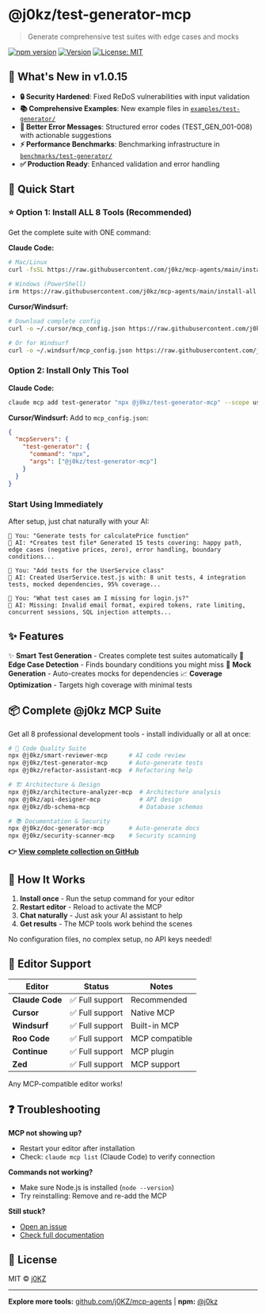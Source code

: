 # @j0kz/test-generator-mcp

> Generate comprehensive test suites with edge cases and mocks

[![npm version](https://img.shields.io/npm/v/@j0kz/test-generator-mcp)](https://www.npmjs.com/package/@j0kz/test-generator-mcp)
[![Version](https://img.shields.io/badge/version-1.0.15-blue.svg)](https://github.com/j0KZ/mcp-agents/blob/main/CHANGELOG.md)
[![License: MIT](https://img.shields.io/badge/License-MIT-yellow.svg)](LICENSE)

## 🎉 What's New in v1.0.15

- **🔒 Security Hardened**: Fixed ReDoS vulnerabilities with input validation
- **📚 Comprehensive Examples**: New example files in [`examples/test-generator/`](../../examples/test-generator/)
- **🎯 Better Error Messages**: Structured error codes (TEST_GEN_001-008) with actionable suggestions
- **⚡ Performance Benchmarks**: Benchmarking infrastructure in [`benchmarks/test-generator/`](../../benchmarks/test-generator/)
- **✅ Production Ready**: Enhanced validation and error handling

## 🚀 Quick Start

### ⭐ Option 1: Install ALL 8 Tools (Recommended)

Get the complete suite with ONE command:

**Claude Code:**
```bash
# Mac/Linux
curl -fsSL https://raw.githubusercontent.com/j0kz/mcp-agents/main/install-all.sh | bash

# Windows (PowerShell)
irm https://raw.githubusercontent.com/j0kz/mcp-agents/main/install-all.ps1 | iex
```

**Cursor/Windsurf:**
```bash
# Download complete config
curl -o ~/.cursor/mcp_config.json https://raw.githubusercontent.com/j0kz/mcp-agents/main/mcp_config_all.json

# Or for Windsurf
curl -o ~/.windsurf/mcp_config.json https://raw.githubusercontent.com/j0kz/mcp-agents/main/mcp_config_all.json
```

### Option 2: Install Only This Tool

**Claude Code:**
```bash
claude mcp add test-generator "npx @j0kz/test-generator-mcp" --scope user
```

**Cursor/Windsurf:** Add to `mcp_config.json`:
```json
{
  "mcpServers": {
    "test-generator": {
      "command": "npx",
      "args": ["@j0kz/test-generator-mcp"]
    }
  }
}
```

### Start Using Immediately

After setup, just chat naturally with your AI:

```
💬 You: "Generate tests for calculatePrice function"
🤖 AI: *Creates test file* Generated 15 tests covering: happy path, edge cases (negative prices, zero), error handling, boundary conditions...

💬 You: "Add tests for the UserService class"
🤖 AI: Created UserService.test.js with: 8 unit tests, 4 integration tests, mocked dependencies, 95% coverage...

💬 You: "What test cases am I missing for login.js?"
🤖 AI: Missing: Invalid email format, expired tokens, rate limiting, concurrent sessions, SQL injection attempts...
```

## ✨ Features

✨ **Smart Test Generation** - Creates complete test suites automatically
🎯 **Edge Case Detection** - Finds boundary conditions you might miss
🔧 **Mock Generation** - Auto-creates mocks for dependencies
📈 **Coverage Optimization** - Targets high coverage with minimal tests

## 📦 Complete @j0kz MCP Suite

Get all 8 professional development tools - install individually or all at once:

```bash
# 🎯 Code Quality Suite
npx @j0kz/smart-reviewer-mcp      # AI code review
npx @j0kz/test-generator-mcp      # Auto-generate tests
npx @j0kz/refactor-assistant-mcp  # Refactoring help

# 🏗️ Architecture & Design
npx @j0kz/architecture-analyzer-mcp  # Architecture analysis
npx @j0kz/api-designer-mcp           # API design
npx @j0kz/db-schema-mcp              # Database schemas

# 📚 Documentation & Security
npx @j0kz/doc-generator-mcp       # Auto-generate docs
npx @j0kz/security-scanner-mcp    # Security scanning
```

**👉 [View complete collection on GitHub](https://github.com/j0KZ/mcp-agents)**

## 🎯 How It Works

1. **Install once** - Run the setup command for your editor
2. **Restart editor** - Reload to activate the MCP
3. **Chat naturally** - Just ask your AI assistant to help
4. **Get results** - The MCP tools work behind the scenes

No configuration files, no complex setup, no API keys needed!

## 🔧 Editor Support

| Editor | Status | Notes |
|--------|--------|-------|
| **Claude Code** | ✅ Full support | Recommended |
| **Cursor** | ✅ Full support | Native MCP |
| **Windsurf** | ✅ Full support | Built-in MCP |
| **Roo Code** | ✅ Full support | MCP compatible |
| **Continue** | ✅ Full support | MCP plugin |
| **Zed** | ✅ Full support | MCP support |

Any MCP-compatible editor works!

## ❓ Troubleshooting

**MCP not showing up?**
- Restart your editor after installation
- Check: `claude mcp list` (Claude Code) to verify connection

**Commands not working?**
- Make sure Node.js is installed (`node --version`)
- Try reinstalling: Remove and re-add the MCP

**Still stuck?**
- [Open an issue](https://github.com/j0KZ/mcp-agents/issues)
- [Check full documentation](https://github.com/j0KZ/mcp-agents)

## 📄 License

MIT © [j0KZ](https://github.com/j0KZ)

---

**Explore more tools:** [github.com/j0KZ/mcp-agents](https://github.com/j0KZ/mcp-agents) | **npm:** [@j0kz](https://www.npmjs.com/~j0kz)
